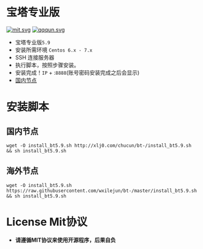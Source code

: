 # 宝塔专业版
[![mit.svg](https://wxilejun.github.io/bt/img/mit.svg)](LICENSE)
[![qqqun.svg](https://wxilejun.github.io/bt/img/qqqun.svg)](https://shang.qq.com/wpa/qunwpa?idkey=8664e3e7a88bb29ba008f0ba77a5b2a9c8bd16a62dddbef30e481bd3455fd57b)

* 宝塔专业版`5.9`
* 安装所需环境 `Centos 6.x - 7.x`
* SSH 连接服务器
* 执行脚本，按照步骤安装。
* 安装完成！`IP` + :`8888`(账号密码安装完成之后会显示)
* [国内节点](http://ky.yloli.cn)

# 安装脚本

## 国内节点
```shell
wget -O install_bt5.9.sh http://xlj0.com/chucun/bt-/install_bt5.9.sh && sh install_bt5.9.sh
```

## 海外节点
```shell
wget -O install_bt5.9.sh https://raw.githubusercontent.com/wxilejun/bt-/master/install_bt5.9.sh && sh install_bt5.9.sh
```
# License Mit协议
* **请遵循MIT协议来使用开源程序，后果自负**
